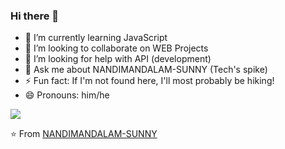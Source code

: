 ### Hi there 👋


- 🌱 I’m currently learning JavaScript
- 👯 I’m looking to collaborate on WEB Projects
- 🤔 I’m looking for help with API (development)
- 💬 Ask me about NANDIMANDALAM-SUNNY (Tech's spike)
- ⚡ Fun fact: If I'm not found here, I'll most probably be hiking!
- 😄 Pronouns: him/he

<img src="https://github-readme-stats.vercel.app/api?username=NANDIMANDALAM-SUNNY&show_icons=false">

⭐️ From [NANDIMANDALAM-SUNNY](https://github.com/NANDIMANDALAM-SUNNY)
